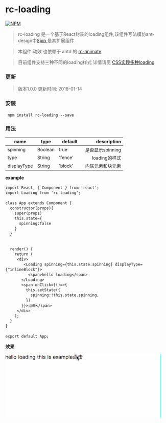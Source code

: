 # rc-loading
[![NPM](https://img.shields.io/badge/npm-v1.0.0-orange.svg)](https://www.npmjs.com/package/rc-loading)

> rc-loading 是一个基于React封装的loading组件;该组件写法模仿ant-design中[Spin](https://ant.design/components/spin-cn/),是其扩展组件

> 本组件 动效 也依赖于 antd 的 [rc-animate](https://motion.ant.design/api/animate) 

> 目前组件支持三种不同的loading样式 详情请见 [CSS实现多种loading](https://github.com/ElonXun/blog/issues/9)

### 更新
> 版本1.0.0 更新时间: 2018-01-14 
### 安装
```
 npm install rc-loading --save
```

### 用法

name | type | default      | description
------- | ---------------- | ---------- | ---------:
spinning  | Boolean | true | 是否显示spinning
type  |  String  | 'fence'       |loading的样式
displayType | String | 'block'  | 内联元素和块元素

**example**

```
import React, { Component } from 'react';
import Loading from 'rc-loading';

class App extends Component {
  constructor(props){
    super(props)
    this.state={
      spinning:false
    }
  }


  render() {
    return (
     <div>
        <Loading spinning={this.state.spinning} displayType={"inlineBlock"}>
          <span>hello loading</span>
       </Loading>
       <span onClick={()=>{
         this.setState({
           spinning:!this.state.spinning,
         })
       }}>点击</span>
     </div>
    );
  }
}

export default App;

```
**效果**

![image](https://github.com/ElonXun/rc-loading/blob/master/assets/image/example_display_inlineBlock.gif)

